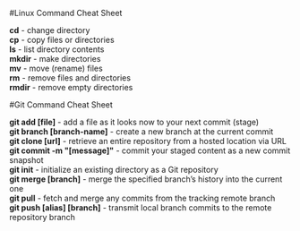 #Linux Command Cheat Sheet

<b>cd</b> - change directory<br>
<b>cp</b> - copy files or directories<br>
<b>ls</b> - list directory contents<br>
<b>mkdir</b> - make directories<br>
<b>mv</b> - move (rename) files<br>
<b>rm</b> - remove files and directories<br>
<b>rmdir</b> - remove empty directories<br>

#Git Command Cheat Sheet

<b>git add [file]</b> - add a file as it looks now to your next commit (stage)<br>
<b>git branch [branch-name]</b> - create a new branch at the current commit<br>
<b>git clone [url]</b> - retrieve an entire repository from a hosted location via URL<br>
<b>git commit -m "[message]"</b> - commit your staged content as a new commit snapshot<br>
<b>git init</b> - initialize an existing directory as a Git repository<br>
<b>git merge [branch]</b> - merge the specified branch’s history into the current one<br>
<b>git pull</b> - fetch and merge any commits from the tracking remote branch<br>
<b>git push [alias] [branch]</b> - transmit local branch commits to the remote repository branch<br>

